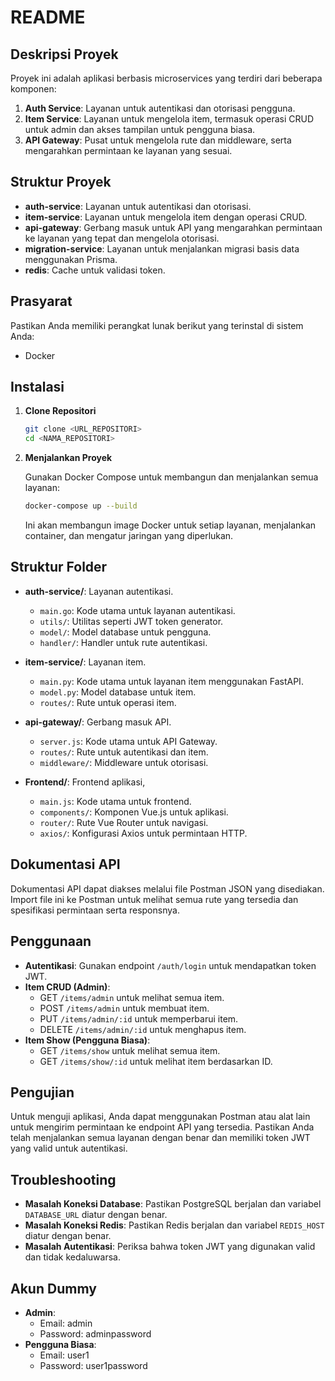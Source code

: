 # README

## Deskripsi Proyek

Proyek ini adalah aplikasi berbasis microservices yang terdiri dari beberapa komponen:

1. **Auth Service**: Layanan untuk autentikasi dan otorisasi pengguna.
2. **Item Service**: Layanan untuk mengelola item, termasuk operasi CRUD untuk admin dan akses tampilan untuk pengguna biasa.
3. **API Gateway**: Pusat untuk mengelola rute dan middleware, serta mengarahkan permintaan ke layanan yang sesuai.

## Struktur Proyek

- **auth-service**: Layanan untuk autentikasi dan otorisasi.
- **item-service**: Layanan untuk mengelola item dengan operasi CRUD.
- **api-gateway**: Gerbang masuk untuk API yang mengarahkan permintaan ke layanan yang tepat dan mengelola otorisasi.
- **migration-service**: Layanan untuk menjalankan migrasi basis data menggunakan Prisma.
- **redis**: Cache untuk validasi token.

## Prasyarat

Pastikan Anda memiliki perangkat lunak berikut yang terinstal di sistem Anda:

- Docker

## Instalasi

1. **Clone Repositori**

   ```bash
   git clone <URL_REPOSITORI>
   cd <NAMA_REPOSITORI>
   ```

2. **Menjalankan Proyek**

   Gunakan Docker Compose untuk membangun dan menjalankan semua layanan:

   ```bash
   docker-compose up --build
   ```

   Ini akan membangun image Docker untuk setiap layanan, menjalankan container, dan mengatur jaringan yang diperlukan.

## Struktur Folder

- **auth-service/**: Layanan autentikasi.
  - `main.go`: Kode utama untuk layanan autentikasi.
  - `utils/`: Utilitas seperti JWT token generator.
  - `model/`: Model database untuk pengguna.
  - `handler/`: Handler untuk rute autentikasi.
  
- **item-service/**: Layanan item.
  - `main.py`: Kode utama untuk layanan item menggunakan FastAPI.
  - `model.py`: Model database untuk item.
  - `routes/`: Rute untuk operasi item.

- **api-gateway/**: Gerbang masuk API.
  - `server.js`: Kode utama untuk API Gateway.
  - `routes/`: Rute untuk autentikasi dan item.
  - `middleware/`: Middleware untuk otorisasi.

- **Frontend/**: Frontend aplikasi,
  - `main.js`: Kode utama untuk frontend.
  - `components/`: Komponen Vue.js untuk aplikasi.
  - `router/`: Rute Vue Router untuk navigasi.
  - `axios/`: Konfigurasi Axios untuk permintaan HTTP.

## Dokumentasi API

Dokumentasi API dapat diakses melalui file Postman JSON yang disediakan. Import file ini ke Postman untuk melihat semua rute yang tersedia dan spesifikasi permintaan serta responsnya.

## Penggunaan

- **Autentikasi**: Gunakan endpoint `/auth/login` untuk mendapatkan token JWT.
- **Item CRUD (Admin)**: 
  - GET `/items/admin` untuk melihat semua item.
  - POST `/items/admin` untuk membuat item.
  - PUT `/items/admin/:id` untuk memperbarui item.
  - DELETE `/items/admin/:id` untuk menghapus item.
- **Item Show (Pengguna Biasa)**:
  - GET `/items/show` untuk melihat semua item.
  - GET `/items/show/:id` untuk melihat item berdasarkan ID.

## Pengujian

Untuk menguji aplikasi, Anda dapat menggunakan Postman atau alat lain untuk mengirim permintaan ke endpoint API yang tersedia. Pastikan Anda telah menjalankan semua layanan dengan benar dan memiliki token JWT yang valid untuk autentikasi.

## Troubleshooting

- **Masalah Koneksi Database**: Pastikan PostgreSQL berjalan dan variabel `DATABASE_URL` diatur dengan benar.
- **Masalah Koneksi Redis**: Pastikan Redis berjalan dan variabel `REDIS_HOST` diatur dengan benar.
- **Masalah Autentikasi**: Periksa bahwa token JWT yang digunakan valid dan tidak kedaluwarsa.

## Akun Dummy
- **Admin**:
  - Email: admin
  - Password: adminpassword
- **Pengguna Biasa**:
  - Email: user1
  - Password: user1password